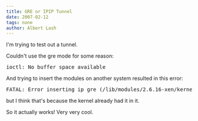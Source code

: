 ```yaml
---
title: GRE or IPIP Tunnel
date: 2007-02-12
tags: none
author: Albert Lash
---
```

I'm trying to test out a tunnel.

Couldn't use the gre mode for some reason:

<pre>ioctl: No buffer space available</pre>

And trying to insert the modules on another system resulted in this error:

<pre>FATAL: Error inserting ip_gre (/lib/modules/2.6.16-xen/kernel/net/ipv4/ip_gre.ko): Resource temporarily unavailable</pre>

but I think that's because the kernel already had it in it.

So it actually works! Very very cool.

